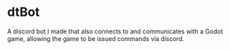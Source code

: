# dtBot
A discord bot I made that also connects to and communicates with a Godot game, allowing the game to be issued commands via discord.
